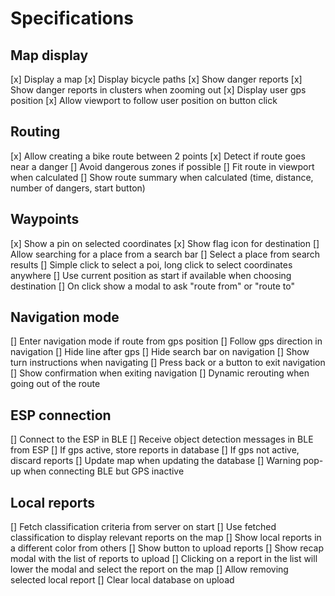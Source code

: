 # Specifications

## Map display

[x] Display a map
[x] Display bicycle paths
[x] Show danger reports
[x] Show danger reports in clusters when zooming out
[x] Display user gps position
[x] Allow viewport to follow user position on button click

## Routing

[x] Allow creating a bike route between 2 points
[x] Detect if route goes near a danger
[] Avoid dangerous zones if possible
[] Fit route in viewport when calculated
[] Show route summary when calculated (time, distance, number of dangers, start button)

## Waypoints

[x] Show a pin on selected coordinates
[x] Show flag icon for destination
[] Allow searching for a place from a search bar
[] Select a place from search results
[] Simple click to select a poi, long click to select coordinates anywhere
[] Use current position as start if available when choosing destination
[] On click show a modal to ask "route from" or "route to"

## Navigation mode

[] Enter navigation mode if route from gps position
[] Follow gps direction in navigation
[] Hide line after gps
[] Hide search bar on navigation
[] Show turn instructions when navigating
[] Press back or a button to exit navigation
[] Show confirmation when exiting navigation
[] Dynamic rerouting when going out of the route

## ESP connection

[] Connect to the ESP in BLE
[] Receive object detection messages in BLE from ESP
[] If gps active, store reports in database
[] If gps not active, discard reports
[] Update map when updating the database
[] Warning pop-up when connecting BLE but GPS inactive

## Local reports

[] Fetch classification criteria from server on start
[] Use fetched classification to display relevant reports on the map
[] Show local reports in a different color from others
[] Show button to upload reports
[] Show recap modal with the list of reports to upload
[] Clicking on a report in the list will lower the modal and select the report on the map
[] Allow removing selected local report
[] Clear local database on upload


